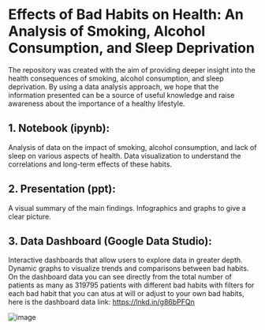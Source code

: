 # Effects of Bad Habits on Health: An Analysis of Smoking, Alcohol Consumption, and Sleep Deprivation
The repository was created with the aim of providing deeper insight into the health consequences of smoking, alcohol consumption, and sleep deprivation. By using a data analysis approach, we hope that the information presented can be a source of useful knowledge and raise awareness about the importance of a healthy lifestyle.

## 1. Notebook (ipynb):
Analysis of data on the impact of smoking, alcohol consumption, and lack of sleep on various aspects of health.
Data visualization to understand the correlations and long-term effects of these habits.
## 2. Presentation (ppt):
A visual summary of the main findings.
Infographics and graphs to give a clear picture.

## 3. Data Dashboard (Google Data Studio):
Interactive dashboards that allow users to explore data in greater depth.
Dynamic graphs to visualize trends and comparisons between bad habits.
On the dashboard data you can see directly from the total number of patients as many as 319795 patients with different bad habits with filters for each bad habit that you can atus at will or adjust to your own bad habits, here is the dashboard data link: https://lnkd.in/g86bPFQn

![image](https://github.com/fadhiljr7/The-Influence-of-Bad-Habits/assets/48880516/d6496b13-3bc2-4def-bf55-2d0e82ced3af)

